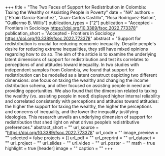 +++
title = "The Two Faces of Support for Redistribution in Colombia: Taxing the Wealthy or Assisting People in Poverty"
date = "NA"
authors = ["Efrain Garcia-Sanchez", "Juan-Carlos Castillo", "Rosa Rodriguez-Bailon", "Guillermo B. Willis"]
publication_types = ["2"]
publication = "Accepted -  Frontiers in Sociology https://doi.org/10.3389/fsoc.2022.773378"
publication_short = "Accepted -  Frontiers in Sociology https://doi.org/10.3389/fsoc.2022.773378"
abstract = "Support for redistribution is crucial for reducing economic inequality. Despite people&#39;s desire for reducing extreme inequalities, they still have mixed opinions regarding how to do so. The aim of the article is to examine the underlying latent dimensions of support for redistribution and test its correlates to perceptions of and attitudes toward inequality. In two studies with independent samples from Colombia, we found that support for redistribution can be modelled as a latent construct depicting two different dimensions: one focus on taxing the wealthy and changing the income distribution schema, and other focused on assisting people in need and providing opportunities. We also found that the dimension related to taxing the wealthy (vs. assisting people in need) displayed higher internal reliability and correlated consistently with perceptions and attitudes toward attitudes: the higher the support for taxing the wealthy, the higher the perceptions and concerns of inequality, and the lower the inequality-justifying ideologies. This research unveils an underlying dimension of support for redistribution that shed light on what drives people’s redistributive preferences."
abstract_short = ""
url_source = "https://doi.org/10.3389/fsoc.2022.773378"
url_code = ""
image_preview = ""
selected = false
projects = []
url_pdf = ""
url_preprint = ""
url_dataset = ""
url_project = ""
url_slides = ""
url_video = ""
url_poster = ""
math = true
highlight = true
[header]
image = ""
caption = ""
+++
